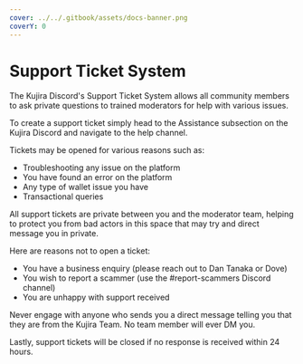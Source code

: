 ```yaml
---
cover: ../../.gitbook/assets/docs-banner.png
coverY: 0
---
```


# Support Ticket System

The Kujira Discord's Support Ticket System allows all community members to ask private questions to trained moderators for help with various issues.&#x20;

To create a support ticket simply head to the Assistance subsection on the Kujira Discord and navigate to the help channel.&#x20;

Tickets may be opened for various reasons such as:

* Troubleshooting any issue on the platform
* You have found an error on the platform
* Any type of wallet issue you have
* Transactional queries

All support tickets are private between you and the moderator team, helping to protect you from bad actors in this space that may try and direct message you in private.&#x20;

Here are reasons not to open a ticket:

* You have a business enquiry (please reach out to Dan Tanaka or Dove)
* You wish to report a scammer (use the #report-scammers Discord channel)
* You are unhappy with support received

Never engage with anyone who sends you a direct message telling you that they are from the Kujira Team. No team member will ever DM you.&#x20;

Lastly, support tickets will be closed if no response is received within 24 hours.&#x20;
